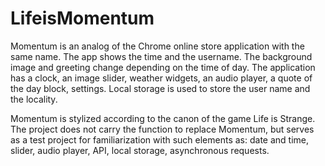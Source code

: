 # LifeisMomentum

Momentum is an analog of the Chrome online store application with the same name. The app shows the time and the username. The background image and greeting change depending on the time of day.
The application has a clock, an image slider, weather widgets, an audio player, a quote of the day block, settings. Local storage is used to store the user name and the locality.

Momentum is stylized according to the canon of the game Life is Strange. The project does not carry the function to replace Momentum, but serves as a test project for familiarization with such elements as: date and time, slider, audio player, API, local storage, asynchronous requests.

